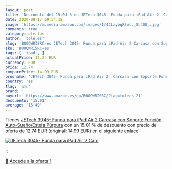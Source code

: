 ```yaml
---
layout: post
title: 'Descuento del 15.01 % en JETech 3045- Funda para iPad Air 2  Carc'
date: 2020-08-17 09:54:18
image: 'https://m.media-amazon.com/images/I/41LaybqF3wL._SL400_.jpg'
comments: true
category: ofertas
author: 'tole.es'
slug: 'B00QWRISRC-es JETech 3045- Funda para iPad Air 2 Carcasa con Soporte...'
sku: 'B00QWRISRC-es'
tags: [ 'ipad', ]
actualPrice: 12.74 EUR
currency: EUR
price: 12.74
comparePrice: 14.99 EUR
prodname: 'JETech 3045- Funda para iPad Air 2  Carcasa con Soporte Función  Auto-Sueño/Estela  Púrpura'
country: 'es'
flag: '🇪🇸'
brand: ''
buyurl: 'https://www.amazon.es/dp/B00QWRISRC/?tag=tolees-21'
descuento: '15.01'
average: '13.49'
---
```


Tienes [JETech 3045- Funda para iPad Air 2  Carcasa con Soporte Función  Auto-Sueño/Estela  Púrpura](https://www.amazon.es/dp/B00QWRISRC/?tag=tolees-21) con un 15.01 % de descuento con precio de oferta de 12.74 EUR (original: 14.99 EUR) en el siguiente enlace!

[![JETech 3045- Funda para iPad Air 2  Carc](https://m.media-amazon.com/images/I/41LaybqF3wL._SL400_.jpg)](https://www.amazon.es/dp/B00QWRISRC/?tag=tolees-21)

ℹ️:


[🛒 Accede a la oferta!!](https://www.amazon.es/dp/B00QWRISRC/?tag=tolees-21)
